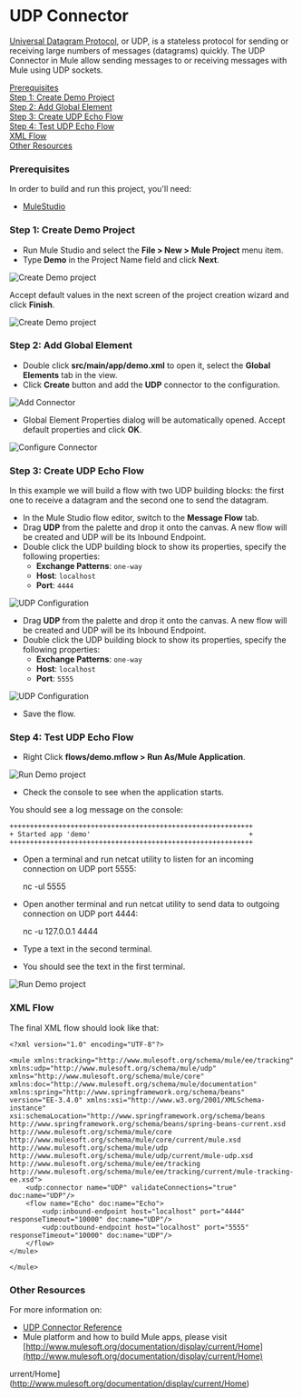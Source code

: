 # UDP Connector

[Universal Datagram Protocol](http://en.wikipedia.org/wiki/User_Datagram_Protocol), or UDP, is a stateless protocol for sending or receiving large numbers of messages (datagrams) quickly. The UDP Connector in Mule allow sending messages to or receiving messages with Mule using UDP sockets.

[Prerequisites](#prerequisites)  
[Step 1: Create Demo Project](#step-1-create-demo-project)  
[Step 2: Add Global Element](#step-2-add-global-element)  
[Step 3: Create UDP Echo Flow](#step-3-create-udp-echo-flow)  
[Step 4: Test UDP Echo Flow](#step-4-test-udp-echo-flow)  
[XML Flow](#xml-flow)  
[Other Resources](#other-resources)  



### Prerequisites

In order to build and run this project, you'll need:

- [MuleStudio](http://www.mulesoft.org/download-mule-esb-community-edition) 


### Step 1: Create Demo Project

- Run Mule Studio and select the **File \> New \> Mule Project** menu item.  
- Type **Demo** in the Project Name field and click **Next**.  

![Create Demo project](images/new-project.png)

Accept default values in the next screen of the project creation wizard and click **Finish**.

![Create Demo project](images/create-project.png)


### Step 2: Add Global Element   

- Double click **src/main/app/demo.xml** to open it, select the **Global Elements** tab in the view.
- Click **Create** button and add the **UDP** connector to the configuration.   

![Add Connector](images/global-add.png)

- Global Element Properties dialog will be automatically opened. Accept default properties and click **OK**.

![Configure Connector](images/global-config.png)


### Step 3: Create UDP Echo Flow

In this example we will build a flow with two UDP building blocks: the first one to receive a datagram and the second one to send the datagram.  

- In the Mule Studio flow editor, switch to the **Message Flow** tab.
- Drag **UDP** from the palette and drop it onto the canvas. A new flow will be created and UDP will be its Inbound Endpoint.    
- Double click the UDP building block to show its properties, specify the following properties:
    - **Exchange Patterns**: `one-way`  
    - **Host**: `localhost`  
    - **Port**: `4444`  

![UDP Configuration](images/udp1.png)

- Drag **UDP** from the palette and drop it onto the canvas. A new flow will be created and UDP will be its Inbound Endpoint.    
- Double click the UDP building block to show its properties, specify the following properties:
    - **Exchange Patterns**: `one-way`  
    - **Host**: `localhost`  
    - **Port**: `5555`  

![UDP Configuration](images/udp2.png)

- Save the flow.

### Step 4: Test UDP Echo Flow

- Right Click **flows/demo.mflow \> Run As/Mule Application**.

![Run Demo project](images/run.png)

- Check the console to see when the application starts.  

You should see a log message on the console:  
 
    ++++++++++++++++++++++++++++++++++++++++++++++++++++++++++++    
    + Started app 'demo'                                       +
    ++++++++++++++++++++++++++++++++++++++++++++++++++++++++++++


- Open a terminal and run netcat utility to listen for an incoming connection on UDP port 5555:

    nc -ul 5555

- Open another terminal and run netcat utility to send data to outgoing connection on UDP port 4444:

    nc -u 127.0.0.1 4444

- Type a text in the second terminal.
- You should see the text in the first terminal.

![Run Demo project](images/out.png)

### XML Flow 

The final XML flow should look like that:  


    <?xml version="1.0" encoding="UTF-8"?>

    <mule xmlns:tracking="http://www.mulesoft.org/schema/mule/ee/tracking" xmlns:udp="http://www.mulesoft.org/schema/mule/udp" xmlns="http://www.mulesoft.org/schema/mule/core" xmlns:doc="http://www.mulesoft.org/schema/mule/documentation" xmlns:spring="http://www.springframework.org/schema/beans" version="EE-3.4.0" xmlns:xsi="http://www.w3.org/2001/XMLSchema-instance" xsi:schemaLocation="http://www.springframework.org/schema/beans http://www.springframework.org/schema/beans/spring-beans-current.xsd
    http://www.mulesoft.org/schema/mule/core http://www.mulesoft.org/schema/mule/core/current/mule.xsd
    http://www.mulesoft.org/schema/mule/udp http://www.mulesoft.org/schema/mule/udp/current/mule-udp.xsd
    http://www.mulesoft.org/schema/mule/ee/tracking http://www.mulesoft.org/schema/mule/ee/tracking/current/mule-tracking-ee.xsd">
        <udp:connector name="UDP" validateConnections="true" doc:name="UDP"/>
        <flow name="Echo" doc:name="Echo">
            <udp:inbound-endpoint host="localhost" port="4444" responseTimeout="10000" doc:name="UDP"/>
            <udp:outbound-endpoint host="localhost" port="5555" responseTimeout="10000" doc:name="UDP"/>
        </flow>
    </mule>
        
    </mule>


### Other Resources

For more information on:

- [UDP Connector Reference](http://www.mulesoft.org/documentation/display/current/UDP+Transport+Reference)  
- Mule platform and how to build Mule apps, please visit [http://www.mulesoft.org/documentation/display/current/Home](http://www.mulesoft.org/documentation/display/current/Home)


urrent/Home](http://www.mulesoft.org/documentation/display/current/Home)


